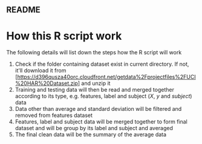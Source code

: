 ## README

# How this R script work

The following details will list down the steps how the R script will work

1. Check if the folder containing dataset exist in current directory. If not, it'll download it from [https://d396qusza40orc.cloudfront.net/getdata%2Fprojectfiles%2FUCI%20HAR%20Dataset.zip] and unzip it
2. Training and testing data will then be read and merged together according to its type, e.g. features, label and subject (_X_, _y_ and _subject_) data
3. Data other than average and standard deviation will be filtered and removed from features dataset
4. Features, label and subject data will be merged together to form final dataset and will be group by its label and subject and averaged
5. The final clean data will be the summary of the average data
